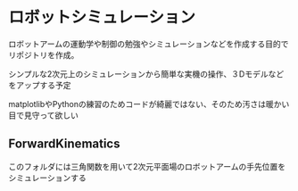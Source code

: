 # ロボットシミュレーション
ロボットアームの運動学や制御の勉強やシミュレーションなどを作成する目的でリポジトリを作成。

シンプルな2次元上のシミュレーションから簡単な実機の操作、３Dモデルなどをアップする予定

matplotlibやPythonの練習のためコードが綺麗ではない、そのため汚さは暖かい目で見守って欲しい

## ForwardKinematics
このフォルダには三角関数を用いて2次元平面場のロボットアームの手先位置をシミュレーションする